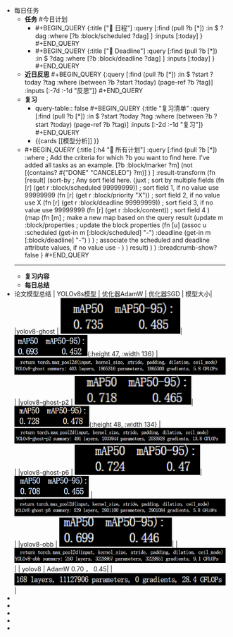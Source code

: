 - 每日任务
	- **任务** #今日计划
		- #+BEGIN_QUERY
		  {:title ["🎯 日程"]
		  :query [:find (pull ?b [*])
		    :in $ ?dag
		    :where
		     [?b :block/scheduled ?dag]
		   ]
		   :inputs [:today]
		  }
		  #+END_QUERY
		- #+BEGIN_QUERY
		  {:title ["🎯 Deadline"]
		  :query [:find (pull ?b [*])
		    :in $ ?dag
		    :where
		     [?b :block/deadline ?dag]
		   ]
		   :inputs [:today]
		  }
		  #+END_QUERY
	- **近日反思**
	  #+BEGIN_QUERY
	  {:query [:find (pull ?b [*])
	           :in $ ?start ?today ?tag
	           :where
	           (between ?b ?start ?today)
	           (page-ref ?b ?tag)]
	   :inputs [:-7d :-1d "反思"]}
	  #+END_QUERY
	- **复习**
		- query-table:: false
		  #+BEGIN_QUERY
		  {:title "复习清单"
		   :query [:find (pull ?b [*])
		           :in $ ?start ?today ?tag
		           :where
		           (between ?b ?start ?today)
		           (page-ref ?b ?tag)]
		   :inputs [:-2d :-1d "复习"]}
		  #+END_QUERY
		- {{cards [[模型分析]] }}
	- #+BEGIN_QUERY
	  {:title [:h4 "🎯 所有计划"]
	   :query [:find (pull ?b [*])
	    :where
	     ; Add the criteria for which ?b you want to find here. I've added all tasks as an example.
	     [?b :block/marker ?m]
	     (not [(contains? #{"DONE" "CANCELED"} ?m)] )
	   ]
	   :result-transform (fn [result] 
	     (sort-by ; Any sort field here.
	       (juxt ; sort by multiple fields
	         (fn [r] (get r :block/scheduled 99999999)) ; sort field 1, if no value use 99999999
	         (fn [r] (get r :block/priority "X")) ; sort field 2, if no value use X
	         (fn [r] (get r :block/deadline 99999999)) ; sort field 3, if no value use 99999999
	         (fn [r] (get r :block/content)) ; sort field 4
	       )
	       (map (fn [m] ; make a new map based on the query result
	         (update m :block/properties ; update the block properties
	           (fn [u] (assoc u :scheduled (get-in m [:block/scheduled] "-") :deadline (get-in m [:block/deadline] "-") ) ) ; associate the scheduled and deadline attribute values, if no value use -
	         )
	       ) result)
	     )
	   )
	   :breadcrumb-show? false
	  }
	  #+END_QUERY
	- --------------------------------------------------------------------------------------------------------------------------------------------------------------------------------
	- **复习内容**
	- **每日总结**
- 论文模型总结
  | YOLOv8s模型 | 优化器AdamW | 优化器SGD | 模型大小|
  |yolov8-ghost | ![image.png](../assets/image_1708752152517_0.png)| ![image.png](../assets/image_1708756171495_0.png){:height 47, :width 136} | ![image.png](../assets/image_1708756287828_0.png)| 
  |yolov8-ghost-p2 |   ![image.png](../assets/image_1708752182616_0.png)| ![image.png](../assets/image_1708758165956_0.png){:height 48, :width 134} | ![image.png](../assets/image_1708756299196_0.png) | 
  |yolov8-ghost-p6 |     ![image.png](../assets/image_1708752204909_0.png)| ![image.png](../assets/image_1708760310859_0.png) | ![image.png](../assets/image_1708758225132_0.png)| 
  |yolov8-obb |    ![image.png](../assets/image_1708752235494_0.png)| | ![image.png](../assets/image_1708760381718_0.png) |
  | yolov8 | AdamW  0.70 ， 0.45| |  ![image.png](../assets/image_1708752254652_0.png)|
-
-
-
-
-